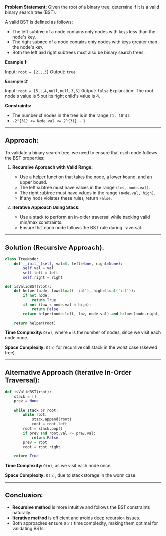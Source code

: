 **Problem Statement:**
Given the root of a binary tree, determine if it is a valid binary search tree (BST).

A valid BST is defined as follows:
- The left subtree of a node contains only nodes with keys less than the node's key.
- The right subtree of a node contains only nodes with keys greater than the node's key.
- Both the left and right subtrees must also be binary search trees.

**Example 1:**

Input: `root = [2,1,3]`
Output: `true`

**Example 2:**

Input: `root = [5,1,4,null,null,3,6]`
Output: `false`
Explanation: The root node's value is 5 but its right child's value is 4.

**Constraints:**
- The number of nodes in the tree is in the range `[1, 10^4]`.
- `-2^{31} <= Node.val <= 2^{31} - 1`

---

## Approach:
To validate a binary search tree, we need to ensure that each node follows the BST properties:
1. **Recursive Approach with Valid Range:**
   - Use a helper function that takes the node, a lower bound, and an upper bound.
   - The left subtree must have values in the range `(low, node.val)`.
   - The right subtree must have values in the range `(node.val, high)`.
   - If any node violates these rules, return `False`.

2. **Iterative Approach Using Stack:**
   - Use a stack to perform an in-order traversal while tracking valid min/max constraints.
   - Ensure that each node follows the BST rule during traversal.

---

## Solution (Recursive Approach):
```python
class TreeNode:
    def __init__(self, val=0, left=None, right=None):
        self.val = val
        self.left = left
        self.right = right

def isValidBST(root):
    def helper(node, low=float('-inf'), high=float('inf')):
        if not node:
            return True
        if not (low < node.val < high):
            return False
        return helper(node.left, low, node.val) and helper(node.right, node.val, high)
    
    return helper(root)
```

**Time Complexity:** `O(n)`, where `n` is the number of nodes, since we visit each node once.

**Space Complexity:** `O(n)` for recursive call stack in the worst case (skewed tree).

---

## Alternative Approach (Iterative In-Order Traversal):
```python
def isValidBST(root):
    stack = []
    prev = None
    
    while stack or root:
        while root:
            stack.append(root)
            root = root.left
        root = stack.pop()
        if prev and root.val <= prev.val:
            return False
        prev = root
        root = root.right
    
    return True
```

**Time Complexity:** `O(n)`, as we visit each node once.

**Space Complexity:** `O(n)`, due to stack storage in the worst case.

---

## Conclusion:
- **Recursive method** is more intuitive and follows the BST constraints naturally.
- **Iterative method** is efficient and avoids deep recursion issues.
- Both approaches ensure `O(n)` time complexity, making them optimal for validating BSTs.


